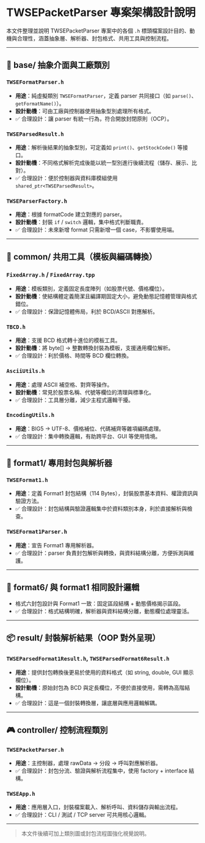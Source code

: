 # TWSEPacketParser 專案架構設計說明

本文件整理並說明 TWSEPacketParser 專案中的各個 `.h` 標頭檔案設計目的、動機與合理性，涵蓋抽象層、解析器、封包格式、共用工具與控制流程。

---

## 🧩 base/ 抽象介面與工廠類別

### `TWSEFormatParser.h`

* **用途**：純虛擬類別 `TWSEFormatParser`，定義 parser 共同接口（如 `parse()`、`getFormatName()`）。
* **設計動機**：可由工廠與控制器使用抽象型別處理所有格式。
* ✅ 合理設計：讓 parser 有統一行為，符合開放封閉原則（OCP）。

### `TWSEParsedResult.h`

* **用途**：解析後結果的抽象型別，可定義如 `print()`、`getStockCode()` 等接口。
* **設計動機**：不同格式解析完成後能以統一型別進行後續流程（儲存、展示、比對）。
* ✅ 合理設計：便於控制器與資料庫模組使用 `shared_ptr<TWSEParsedResult>`。

### `TWSEParserFactory.h`

* **用途**：根據 formatCode 建立對應的 parser。
* **設計動機**：封裝 `if` / `switch` 邏輯，集中格式判斷職責。
* ✅ 合理設計：未來新增 format 只需新增一個 case，不影響使用端。

---

## 🧰 common/ 共用工具（模板與編碼轉換）

### `FixedArray.h` / `FixedArray.tpp`

* **用途**：模板類別，定義固定長度陣列（如股票代號、價格欄位）。
* **設計動機**：使結構體定義簡潔且編譯期固定大小，避免動態記憶體管理與格式錯位。
* ✅ 合理設計：保證記憶體佈局，利於 BCD/ASCII 對應解析。

### `TBCD.h`

* **用途**：支援 BCD 格式轉十進位的模板工具。
* **設計動機**：將 byte\[] → 整數轉換封裝為模板，支援通用欄位解析。
* ✅ 合理設計：利於價格、時間等 BCD 欄位轉換。

### `AsciiUtils.h`

* **用途**：處理 ASCII 補空格、對齊等操作。
* **設計動機**：常見於股票名稱、代號等欄位的清理與標準化。
* ✅ 合理設計：工具層分離，減少主程式邏輯干擾。

### `EncodingUtils.h`

* **用途**：BIG5 → UTF-8、價格補位、代碼補齊等雜項編碼處理。
* ✅ 合理設計：集中轉換邏輯，有助跨平台、GUI 等使用情境。

---

## 📘 format1/ 專用封包與解析器

### `TWSEFormat1.h`

* **用途**：定義 Format1 封包結構（114 Bytes），封裝股票基本資料、權證資訊與驗證方法。
* ✅ 合理設計：封包結構與驗證邏輯集中於資料類別本身，利於直接解析與檢查。

### `TWSEFormat1Parser.h`

* **用途**：宣告 Format1 專用解析器。
* ✅ 合理設計：parser 負責封包解析與轉換，與資料結構分離，方便拆測與維護。

---

## 📗 format6/ 與 format1 相同設計邏輯

* 格式六封包設計與 Format1 一致：固定區段結構 + 動態價格揭示區段。
* ✅ 合理設計：格式結構明確，解析器與資料結構分離，動態欄位處理靈活。

---

## 📦 result/ 封裝解析結果（OOP 對外呈現）

### `TWSEParsedFormat1Result.h`, `TWSEParsedFormat6Result.h`

* **用途**：提供封包轉換後更易於使用的資料格式（如 string, double, GUI 顯示欄位）。
* **設計動機**：原始封包為 BCD 與定長欄位，不便於直接使用，需轉為高階結構。
* ✅ 合理設計：這是一個封裝轉換層，讓底層與應用邏輯解耦。

---

## 🎮 controller/ 控制流程類別

### `TWSEPacketParser.h`

* **用途**：主控制器，處理 rawData → 分段 → 呼叫對應解析器。
* ✅ 合理設計：封包分流、驗證與解析流程集中，使用 factory + interface 結構。

### `TWSEApp.h`

* **用途**：應用層入口，封裝檔案載入、解析呼叫、資料儲存與輸出流程。
* ✅ 合理設計：CLI / 測試 / TCP server 可共用核心邏輯。

---

> 本文件後續可加上類別圖或封包流程圖強化視覺說明。
